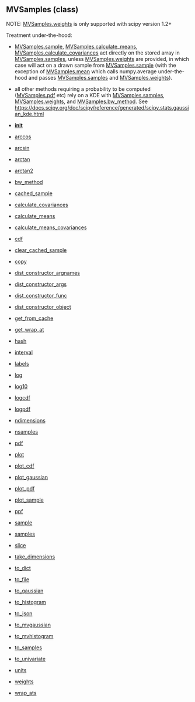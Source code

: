 ## MVSamples (class)



NOTE: [MVSamples.weights](MVSamples.weights.md) is only supported with scipy version 1.2+

Treatment under-the-hood:

* [MVSamples.sample](MVSamples.sample.md), [MVSamples.calculate_means](MVSamples.calculate_means.md), [MVSamples.calculate_covariances](MVSamples.calculate_covariances.md)
act directly on the stored array in [MVSamples.samples](MVSamples.samples.md), unless
[MVSamples.weights](MVSamples.weights.md) are provided, in which case will act on a drawn sample
from [MVSamples.sample](MVSamples.sample.md) (with the exception of [MVSamples.mean](MVSamples.mean.md) which calls
numpy.average under-the-hood and passes [MVSamples.samples](MVSamples.samples.md) and [MVSamples.weights](MVSamples.weights.md)).

* all other methods requiring a probability to be computed ([MVSamples.pdf](MVSamples.pdf.md) etc)
rely on a KDE with [MVSamples.samples](MVSamples.samples.md), [MVSamples.weights](MVSamples.weights.md), and [MVSamples.bw_method](MVSamples.bw_method.md).
See https://docs.scipy.org/doc/scipy/reference/generated/scipy.stats.gaussian_kde.html




* [__init__](MVSamples.__init__.md)
* [arccos](MVSamples.arccos.md)
* [arcsin](MVSamples.arcsin.md)
* [arctan](MVSamples.arctan.md)
* [arctan2](MVSamples.arctan2.md)
* [bw_method](MVSamples.bw_method.md)
* [cached_sample](MVSamples.cached_sample.md)
* [calculate_covariances](MVSamples.calculate_covariances.md)
* [calculate_means](MVSamples.calculate_means.md)
* [calculate_means_covariances](MVSamples.calculate_means_covariances.md)
* [cdf](MVSamples.cdf.md)
* [clear_cached_sample](MVSamples.clear_cached_sample.md)
* [copy](MVSamples.copy.md)
* [dist_constructor_argnames](MVSamples.dist_constructor_argnames.md)
* [dist_constructor_args](MVSamples.dist_constructor_args.md)
* [dist_constructor_func](MVSamples.dist_constructor_func.md)
* [dist_constructor_object](MVSamples.dist_constructor_object.md)
* [get_from_cache](MVSamples.get_from_cache.md)
* [get_wrap_at](MVSamples.get_wrap_at.md)
* [hash](MVSamples.hash.md)
* [interval](MVSamples.interval.md)
* [labels](MVSamples.labels.md)
* [log](MVSamples.log.md)
* [log10](MVSamples.log10.md)
* [logcdf](MVSamples.logcdf.md)
* [logpdf](MVSamples.logpdf.md)
* [ndimensions](MVSamples.ndimensions.md)
* [nsamples](MVSamples.nsamples.md)
* [pdf](MVSamples.pdf.md)
* [plot](MVSamples.plot.md)
* [plot_cdf](MVSamples.plot_cdf.md)
* [plot_gaussian](MVSamples.plot_gaussian.md)
* [plot_pdf](MVSamples.plot_pdf.md)
* [plot_sample](MVSamples.plot_sample.md)
* [ppf](MVSamples.ppf.md)
* [sample](MVSamples.sample.md)
* [samples](MVSamples.samples.md)
* [slice](MVSamples.slice.md)
* [take_dimensions](MVSamples.take_dimensions.md)
* [to_dict](MVSamples.to_dict.md)
* [to_file](MVSamples.to_file.md)
* [to_gaussian](MVSamples.to_gaussian.md)
* [to_histogram](MVSamples.to_histogram.md)
* [to_json](MVSamples.to_json.md)
* [to_mvgaussian](MVSamples.to_mvgaussian.md)
* [to_mvhistogram](MVSamples.to_mvhistogram.md)
* [to_samples](MVSamples.to_samples.md)
* [to_univariate](MVSamples.to_univariate.md)
* [units](MVSamples.units.md)
* [weights](MVSamples.weights.md)
* [wrap_ats](MVSamples.wrap_ats.md)
